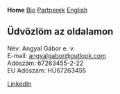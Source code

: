 **Home** [Bio](./bio.html) [Partnerek](./partners.html) [English](./en.html)

## Üdvözlöm az oldalamon

Név: Angyal Gábor e. v.  
E-mail: angyalgabor@outlook.com  
Adószám: 67263455-2-22  
EU Adószám: HU67263455

[LinkedIn](https://www.linkedin.com/in/gaborangyal/)